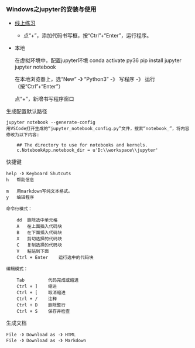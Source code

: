 ### Windows之jupyter的安装与使用 ###

- [线上练习](https://jupyter.org/try)
	- 点“+”，添加代码书写框，按“Ctrl”+“Enter”，运行程序。

- 本地

	在虚拟环境中，配置jupyter环境
	conda activate py36
	pip install jupyter
	jupyter notebook
	
	在本地浏览器上，选“New” -》 “Python3” -》 写程序 -》 运行（按“Ctrl”+“Enter”）
	
	点“+”，新增书写程序窗口

生成配置默认路径

	jupyter notebook --generate-config
	用VSCode打开生成的“jupyter_notebook_config.py”文件，搜索“notebook_”，将内容修改为以下内容:
	
		## The directory to use for notebooks and kernels.
		c.NotebookApp.notebook_dir = u'D:\\workspace\\jupyter'

快捷键

	help -》 Keyboard Shutcuts
	h 	帮助信息

	m 	用markdown写纯文本格式。
	y 	编辑程序

	命令行模式：
		
		dd 	删除选中单元格
		A	在上面插入代码块
		B	在下面插入代码块
		X	剪切选择的代码块
		C	复制选择的代码块
		V	粘贴到下面
		Ctrl + Enter	运行选中的代码块

	编辑模式：

		Tab			代码完成或缩进
		Ctrl + ]	缩进
		Ctrl + [	取消缩进
		Ctrl + /	注释
		Ctrl + D	删除整行
		Ctrl + S	保存并检查

生成文档

	File -》 Download as -》 HTML
	File -》 Download as -》 Markdown